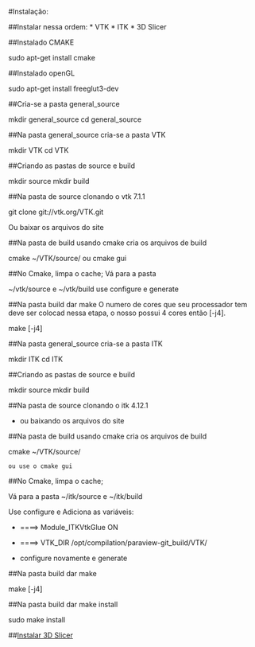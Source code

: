#Instalação:

##Instalar nessa ordem:
	* VTK
	* ITK
	* 3D Slicer

##Instalado CMAKE
<p>
	sudo apt-get install cmake
</p>

##Instalado openGL
<p>
	sudo apt-get install freeglut3-dev
</p>

##Cria-se a pasta general_source
<p>
	mkdir general_source
	cd general_source
</p>

##Na pasta general_source cria-se a pasta VTK
<p>
	mkdir VTK
	cd VTK
</p>

##Criando as pastas de source e build
<p>
	mkdir source 
	mkdir build
</p>

##Na pasta de source clonando o vtk 7.1.1
<p>
	git clone git://vtk.org/VTK.git
</p>
Ou baixar os arquivos do site 

##Na pasta de build usando cmake cria os arquivos de build
<p>
	cmake ~/VTK/source/
	ou
	cmake gui
</p>

##No Cmake, limpa o cache;
Vá para a pasta 
<p>
	~/vtk/source e ~/vtk/build
	use configure e generate
</p>

##Na pasta build dar make
	O numero de cores que seu processador tem deve ser colocad nessa etapa, o nosso possui 4 cores então [-j4].
<p>
	make [-j4] 
</p>

##Na pasta general_source cria-se a pasta ITK
<p>
	mkdir ITK
	cd ITK
</p>

##Criando as pastas de source e build
<p>
	mkdir source 
	mkdir build
</p>

##Na pasta de source clonando o itk 4.12.1
* ou baixando os arquivos do site 

##Na pasta de build usando cmake cria os arquivos de build
<p>
	cmake ~/VTK/source/

	ou use o cmake gui
</p>

##No Cmake, limpa o cache;

Vá para a pasta ~/itk/source e ~/itk/build

Use configure e Adiciona as variáveis:
* ====> Module_ITKVtkGlue                ON

* ====> VTK_DIR                          /opt/compilation/paraview-git_build/VTK/

* configure novamente e generate

##Na pasta build dar make
<p>
	make [-j4]
</p>
##Na pasta build dar make install
<p>
	sudo make install 
</p>

##[Instalar 3D Slicer](https://www.slicer.org/wiki/Documentation/Nightly/Developers/Build_Instructions#Ubuntu)

